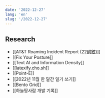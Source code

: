 ```yaml
---
date: '2022-12-27'
lang: 'en'
slug: '/2022-12-27'
---
```


## Research

- [[AT&T Roaming Incident Report (22誠鉉)]]
- [[Fix Your Posture]]
- [[Text AI and Information Density]]
- [[latexify.cho.sh]]
- [[Point-E]]
- [[2022년 11월 한 달간 일기 쓰기]]
- [[Bento Grid]]
- [[하늘땅사람 개발 기록]]
